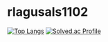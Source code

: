 # rlagusals1102

﻿[![Top Langs](https://github-readme-stats.vercel.app/api/top-langs/?username=rlagusals1102&langs_count=10&layout=compact&theme=dark)](https://github.com/rlagusals1102)﻿
[![Solved.ac Profile](http://mazassumnida.wtf/api/v2/generate_badge?boj=rlagusals1102)](https://solved.ac/rlagusals1102/)
